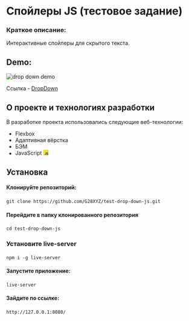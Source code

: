 # Спойлеры JS (тестовое задание)

### Краткое описание:

Интерактивные спойлеры для скрытого текста.

## Demo:

<img src="https://github.com/G28XYZ/G28XYZ/blob/main/images/demo-drop-down.gif" alt="drop down demo" />

Ссылка - [DropDown](https://g28xyz.github.io/test-drop-down-js/)

## О проекте и технологиях разработки

В разработке проекта использовались следующие веб-технологии:

<ul>
  <li>Flexbox</li>
  <li>Адаптивная вёрстка</li>
  <li>БЭМ</li>
  <li>JavaScript <img style="width: 3%" src="https://github.com/github/explore/blob/main/topics/javascript/javascript.png" alt="JavaScript">
  </li>
</ul>

## Установка

#### Клонируйте репозиторий:

`git clone https://github.com/G28XYZ/test-drop-down-js.git`

#### Перейдите в папку клонированного репозитория

`cd test-drop-down-js`

### Установите live-server

`npm i -g live-server`

#### Запустите приложение:

`live-server`

#### Зайдите по ссылке:

`http://127.0.0.1:8080/`

